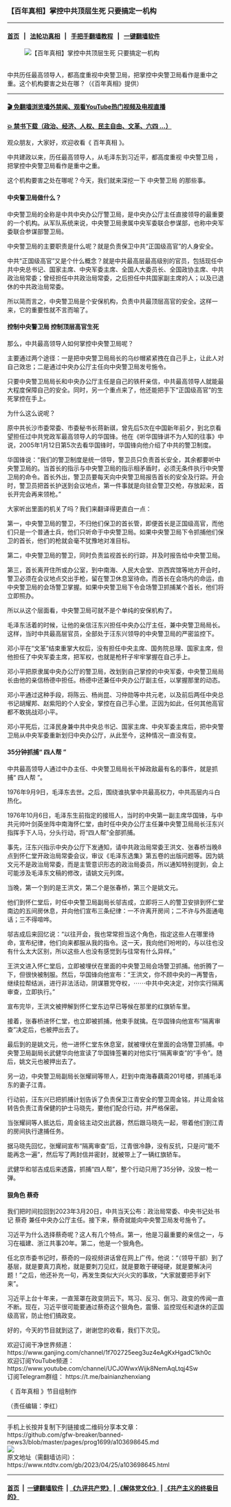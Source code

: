 ### 【百年真相】掌控中共顶层生死 只要搞定一机构
------------------------

#### [首页](https://github.com/gfw-breaker/banned-news3/blob/master/README.md) &nbsp;&nbsp;|&nbsp;&nbsp; [法轮功真相](https://github.com/begood0513/basic/blob/master/README.md)  &nbsp;&nbsp;|&nbsp;&nbsp; [手把手翻墙教程](https://github.com/gfw-breaker/guides/wiki)  &nbsp;&nbsp;|&nbsp;&nbsp; [一键翻墙软件](https://github.com/gfw-breaker/nogfw/blob/master/README.md)  



<div><div class="featured_image">
 <figure>
  <img alt="【百年真相】掌控中共顶层生死 只要搞定一机构" src="https://i.ntdtv.com/assets/uploads/2023/04/id103698651-maxresdefault-800x450.jpg"/>
 </figure><br/>
 <span class="caption">
  中共历任最高领导人，都高度重视中央警卫局，把掌控中央警卫局看作是重中之重。这个机构要害之处在哪？（《百年真相》提供）
 </span>
</div>
</div><hr/>

#### [ 🎬  免翻墙浏览墙外禁闻、观看YouTube热门视频及电视直播](https://github.com/gfw-breaker/HelloWorld)

#### [ 💥  禁书下载（政治、经济、人权、民主自由、文革、六四 ...）](https://github.com/gfw-breaker/books/blob/master/README.md)

<div><div class="post_content" itemprop="articleBody">
 <div class="post_content" id="artbody">
  <p>
   观众朋友，大家好，欢迎收看《
   <ok href="https://www.ntdtv.com/gb/百年真相.htm">
    百年真相
   </ok>
   》。
  </p>
  <p>
   中共建政以来，历任最高领导人，从毛泽东到习近平，都高度重视
   <ok href="https://www.ntdtv.com/gb/中央警卫局.htm">
    中央警卫局
   </ok>
   ，把掌控中央警卫局看作是重中之重。
  </p>
  <p>
   这个机构要害之处在哪呢？今天，我们就来深挖一下
   <ok href="https://www.ntdtv.com/gb/中央警卫局.htm">
    中央警卫局
   </ok>
   的那些事。
  </p>
  <p>
  </p>
  <p>
   <h4>
    中央警卫局做什么？
   </h4>
   <p>
    中央警卫局的全称是中共中央办公厅警卫局，是中央办公厅主任直接领导的最重要的一个机构。从军队系统来说，中央警卫局隶属中央军委联合参谋部，也称中央军委联合参谋部警卫局。
   </p>
   <p>
    中央警卫局的主要职责是什么呢？就是负责保卫中共“正国级高官”的人身安全。
   </p>
   <p>
    中共“正国级高官”又是个什么概念？就是中共最高层最高级别的官员，包括现任中共中央总书记、国家主席、中央军委主席、全国人大委员长、全国政协主席、中共政治局常委；曾经担任中共政治局常委，之后担任中共国家副主席的人；以及已退休的中共政治局常委。
   </p>
   <p>
    所以简而言之，中央警卫局是个安保机构，负责中共最顶层高官的安全。这样一来，它的重要性就不言而喻了。
   </p>
   <h4>
    控制中央警卫局 控制顶层高官生死
   </h4>
   <p>
    那么，中共最高领导人如何掌控中央警卫局呢？
   </p>
   <p>
    主要通过两个途径：一是把中央警卫局局长的乌纱帽紧紧拽在自己手上，让此人对自己效忠；二是通过中央办公厅主任向中央警卫局发号施令。
   </p>
   <p>
    只要中央警卫局局长和中央办公厅主任是自己的铁杆亲信，中共最高领导人就能最大程度保障自己的安全。同时，另一个重点来了，他还能把手下“正国级高官”的生死掌控在手上。
   </p>
   <p>
    为什么这么说呢？
   </p>
   <p>
    原中共长沙市委常委、市委秘书长蒋新祺，曾先后5次在中国新年前夕，到北京看望担任过中共党政军最高领导人的华国锋。他在《听华国锋讲不为人知的往事》中说，2005年1月12日第5次去看华国锋时，华国锋向他介绍了中共的警卫制度。
   </p>
   <p>
    华国锋说：“我们的警卫制度是统一领导，警卫员只负责首长安全，其余都要听中央警卫局的。当首长的指示与中央警卫局的指示相矛盾时，必须无条件执行中央警卫局的命令。首长外出，警卫员要每天向中央警卫局报告首长的安全及行踪。开会时，警卫员把首长护送到会议地点，第一件事就是向驻会警卫交枪，存放起来，首长开完会再来领枪。”
   </p>
   <p>
    大家听出里面的机关了吗？我们来翻译得更直白一点：
   </p>
   <p>
    第一，中央警卫局的警卫，不归他们保卫的首长管，即便首长是正国级高官，而他们只是一个普通士兵，他们只听命于中央警卫局。如果中央警卫局下令抓捕他们保卫的首长，他们的枪就会毫不犹豫地对准目标。
   </p>
   <p>
    第二，中央警卫局的警卫，同时负责监视首长的行踪，并及时报告给中央警卫局。
   </p>
   <p>
    第三，首长离开住所或办公室，到中南海、人民大会堂、京西宾馆等地方开会时，警卫必须在会议地点交出手枪，留在警卫休息室待命。而首长在会场内的命运，由中央警卫局的会场警卫掌握。如果中央警卫局下令会场警卫抓捕某个首长，他们将立即照办。
   </p>
   <p>
    所以从这个层面看，中央警卫局可就不是个单纯的安保机构了。
   </p>
   <p>
    毛泽东活着的时候，让他的亲信汪东兴担任中央办公厅主任，兼中央警卫局局长。这样，当时中共最高层官员，全部处于汪东兴领导的中央警卫局的严密监控下。
   </p>
   <p>
    邓小平在“文革”结束重掌大权后，没有担任中央主席、国务院总理、国家主席，但他担任了中央军委主席，把军权，也就是枪杆子牢牢掌握在自己手上。
   </p>
   <p>
    邓小平把原隶属中央办公厅的警卫局，改划到自己掌控的中央军委，中央警卫局局长由他的亲信杨德中担任。杨德中还兼任中央办公厅副主任，以掌握那里的动态。
   </p>
   <p>
    邓小平通过这种手段，将陈云、杨尚昆、习仲勋等中共元老，以及前后两任中央总书记胡耀邦、赵紫阳的个人安全，掌控在自己手心里。正因为如此，任何其他高官都不敢挑战邓小平。
   </p>
   <p>
    邓小平死后，江泽民身兼中共中央总书记、国家主席、中央军委主席后，把中央警卫局从中央军委重新划归中央办公厅，从此至今，这种情况一直没有变。
   </p>
   <p>
   </p>
   <p>
    <h4>
     35分钟抓捕“
     <ok href="https://www.ntdtv.com/gb/四人帮.htm">
      四人帮
     </ok>
     ”
    </h4>
    <p>
     中共最高领导人通过中办主任、中央警卫局局长干掉政敌最有名的事件，就是抓捕“
     <ok href="https://www.ntdtv.com/gb/四人帮.htm">
      四人帮
     </ok>
     ”。
    </p>
    <p>
     1976年9月9日，毛泽东去世。之后，围绕谁执掌中共最高权力，中共高层内斗白热化。
    </p>
    <p>
     1976年10月6日，毛泽东生前指定的接班人，当时的中央第一副主席华国锋，与中共元帅叶剑英坐阵中南海怀仁堂，由时任中央办公厅主任兼中央警卫局局长汪东兴指挥手下人马，分头行动，将“四人帮”全部抓捕。
    </p>
    <p>
     事先，汪东兴指示中央办公厅下发通知，请中共政治局常委王洪文、张春桥当晚8点到怀仁堂开政治局常委会议，审议《毛泽东选集》第五卷的出版问题等。因为姚文元不是政治局常委，而是主管意识形态的政治局委员，所以通知特别提到，会上可能涉及毛泽东文稿的修改，请姚文元列席。
    </p>
    <p>
     当晚，第一个到的是王洪文，第二个是张春桥，第三个是姚文元。
    </p>
    <p>
     他们到怀仁堂后，时任中央警卫局副局长邬吉成，立即将三人的警卫安排到怀仁堂南边的五间房休息，并向他们宣布三条纪律：一不许离开房间；二不许与外面通电话；三不得喧哗。
    </p>
    <p>
     邬吉成后来回忆说：“以往开会，我也常常担当这个角色，指定这些人在哪里待命，宣布纪律，他们向来都服从我的指令。这一天，我向他们吩咐的，与以往也没有什么太大区别，所以这些人也没有感觉到与往常有什么异样。”
    </p>
    <p>
     王洪文进入怀仁堂后，立即被埋伏在里面的中央警卫局会场警卫抓捕。他折腾了一下，但很快被制服。然后，华国锋向他宣布：“王洪文，你不顾中央的一再警告，继续拉帮结派，进行非法活动，阴谋篡党夺权，⋯⋯中共中央决定，对你实行隔离审查，立即执行。”
    </p>
    <p>
     宣布完毕，王洪文被押解到怀仁堂东边早已等候在那里的红旗轿车里。
    </p>
    <p>
     接着，张春桥进怀仁堂，也立即被抓捕，他束手就擒。在华国锋向他宣布“隔离审查”决定后，也被押出去了。
    </p>
    <p>
     最后到的是姚文元，他一进怀仁堂东休息室，就被埋伏在里面的会场警卫抓捕。中央警卫局副局长武健华向他宣读了华国锋签署的对他实行“隔离审查”的“手令”。随后，姚文元也被押出去了。
    </p>
    <p>
     另一边，中央警卫局副局长张耀祠等带人，赶到中南海春藕斋201号楼，抓捕毛泽东的妻子江青。
    </p>
    <p>
     行动前，汪东兴已把抓捕计划告诉了负责保卫江青安全的警卫周金铭，并让周金铭转告负责江青保健的护士马晓先，要他们配合行动，并严格保密。
    </p>
    <p>
     当张耀祠等人抵达后，周金铭主动交出武器，然后跟马晓先一起，带着他们到江青的房间执行逮捕任务。
    </p>
    <p>
     据马晓先回忆，张耀祠宣布“隔离审查”后，江青很冷静，没有反抗，只是问“能不能再念一遍”，然后写了两封信并密封，就被带上了一辆红旗轿车。
    </p>
    <p>
     武健华和邬吉成后来透露，抓捕“四人帮”，整个行动只用了35分钟，没放一枪一弹。
    </p>
    <h4>
     狠角色
     <ok href="https://www.ntdtv.com/gb/蔡奇.htm">
      蔡奇
     </ok>
    </h4>
    <p>
     我们把时间拉回到2023年3月20日，中共当天公布：政治局常委、中央书记处书记
     <ok href="https://www.ntdtv.com/gb/蔡奇.htm">
      蔡奇
     </ok>
     兼任中央办公厅主任。接下来，蔡奇就能向中央警卫局发号施令了。
    </p>
    <p>
     习近平为什么选择蔡奇呢？这人有几个特点。第一，他是习最重要的亲信之一，与习在福建、浙江共事20年。第二，他是一个狠角色。
    </p>
    <p>
     任北京市委书记时，蔡奇的一段视频讲话曾在网上广传。他说：“（领导干部）到了基层，就是要真刀真枪，就是要刺刀见红，就是要敢于硬碰硬，就是要解决问题！”之后，他还补充一句，再发生类似大兴火灾的事故，“大家就要把手剁下来”。
    </p>
    <p>
     习近平上台十年来，一直笼罩在政变阴云下。骂习、反习、倒习、政变的传闻一直不断。现在，习近平很可能要通过蔡奇这个狠角色，震慑、监控现任和退休的正国级高官，防止他们搞政变。
    </p>
    <p>
     好的，今天的节目就到这了，谢谢您的收看，我们下次见。
    </p>
    <p>
     欢迎订阅干净世界频道：
     <ok href="https://www.ganjing.com/channel/1f702725eeg3uz4eAgKxHgadC1kh0c">
      https://www.ganjing.com/channel/1f702725eeg3uz4eAgKxHgadC1kh0c
     </ok>
     <br/>
     欢迎订阅YouTube频道：
     <ok href="https://www.youtube.com/channel/UCJ0WwxWijk8NemAqLtqj4Sw">
      https://www.youtube.com/channel/UCJ0WwxWijk8NemAqLtqj4Sw
     </ok>
     <br/>
     订阅Telegram群组：
     <ok href="https://t.me/bainianzhenxiang">
      https://t.me/bainianzhenxiang
     </ok>
    </p>
    <p>
     《
     <ok href="https://www.ntdtv.com/gb/百年真相.htm">
      百年真相
     </ok>
     》节目组制作
    </p>
    <p>
     （责任编辑：李红）
    </p>
   </p>
  </p>
 </div>
 <div class="single_ad">
 </div>
</div>
</div>
<hr/>
手机上长按并复制下列链接或二维码分享本文章：<br/>
https://github.com/gfw-breaker/banned-news3/blob/master/pages/prog1699/a103698645.md <br/>
<a href='https://github.com/gfw-breaker/banned-news3/blob/master/pages/prog1699/a103698645.md'><img src='https://github.com/gfw-breaker/banned-news3/blob/master/pages/prog1699/a103698645.md.png'/></a> <br/>
原文地址（需翻墙访问）：https://www.ntdtv.com/gb/2023/04/25/a103698645.html


------------------------
#### [首页](https://github.com/gfw-breaker/banned-news3/blob/master/README.md) &nbsp;|&nbsp; [一键翻墙软件](https://github.com/gfw-breaker/nogfw/blob/master/README.md) &nbsp;| [《九评共产党》](https://github.com/gfw-breaker/9ping.md/blob/master/README.md#九评之一评共产党是什么) | [《解体党文化》](https://github.com/gfw-breaker/jtdwh.md/blob/master/README.md) | [《共产主义的终极目的》](https://github.com/gfw-breaker/gczydzjmd.md/blob/master/README.md)


<img src='http://gfw-breaker.win/banned-news3/pages/prog1699/a103698645.md' width='0px' height='0px'/>